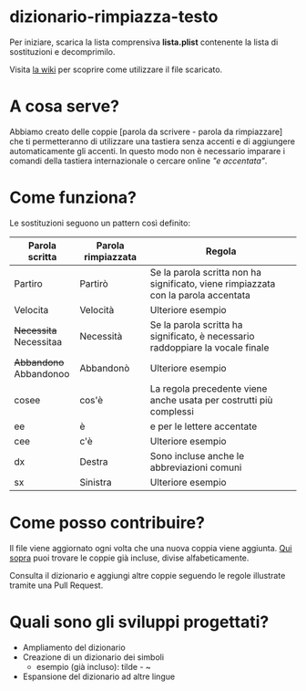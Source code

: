 # dizionario-rimpiazza-testo
Per iniziare, scarica la lista comprensiva **lista.plist** contenente la lista di sostituzioni e decomprimilo.

Visita [la wiki](https://github.com/Astisme/dizionario-rimpiazza-testo/wiki) per scoprire come utilizzare il file scaricato.

# A cosa serve?
Abbiamo creato delle coppie [parola da scrivere - parola da rimpiazzare] che ti permetteranno di utilizzare una tastiera senza accenti e di aggiungere automaticamente gli accenti.
In questo modo non è necessario imparare i comandi della tastiera internazionale o cercare online _"e accentata"_.

# Come funziona?
Le sostituzioni seguono un pattern così definito:
<table>
  <thead>
    <th>Parola scritta</th>
    <th>Parola rimpiazzata</th>
    <th>Regola</th>
  </thead>
  <tbody>
    <tr>
      <td>Partiro</td>
      <td>Partirò</td>
      <td>Se la parola scritta non ha significato, viene rimpiazzata con la parola accentata</td>
    </tr>
    <tr>
      <td>Velocita</td>
      <td>Velocità</td>
      <td>Ulteriore esempio</td>
    </tr>
    <tr>
      <td><del>Necessita</del><br />Necessitaa</td>
      <td>Necessità</td>
      <td>Se la parola scritta ha significato, è necessario raddoppiare la vocale finale</td>
    </tr>
    <tr>
      <td><del>Abbandono</del><br />Abbandonoo</td>
      <td>Abbandonò</td>
      <td>Ulteriore esempio</td>
    </tr>
    <tr>
      <td>cosee</td>
      <td>cos'è</td>
      <td>La regola precedente viene anche usata per costrutti più complessi</td>
    </tr>
    <tr>
      <td>ee</td>
      <td>è</td>
      <td>e per le lettere accentate</td>
    </tr>
    <tr>
      <td>cee</td>
      <td>c'è</td>
      <td>Ulteriore esempio</td>
    </tr>
    <tr>
      <td>dx</td>
      <td>Destra</td>
      <td>Sono incluse anche le abbreviazioni comuni</td>
    </tr>
    <tr>
      <td>sx</td>
      <td>Sinistra</td>
      <td>Ulteriore esempio</td>
    </tr>
  </tbody>
</table>

# Come posso contribuire?
Il file viene aggiornato ogni volta che una nuova coppia viene aggiunta. [Qui sopra](https://github.com/Astisme/dizionario-rimpiazza-testo/tree/main/lista-alfabetica) puoi trovare le coppie già incluse, divise alfabeticamente.

Consulta il dizionario e aggiungi altre coppie seguendo le regole illustrate tramite una Pull Request.

# Quali sono gli sviluppi progettati?
- Ampliamento del dizionario
- Creazione di un dizionario dei simboli
  - esempio (già incluso): tilde - ~
- Espansione del dizionario ad altre lingue
